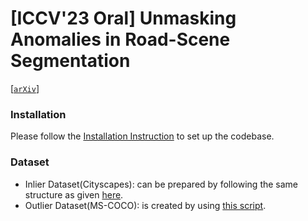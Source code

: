 # [**ICCV'23 Oral**] Unmasking Anomalies in Road-Scene Segmentation 
[[`arXiv`](https://arxiv.org/abs/2307.13316)]

### Installation
Please follow the [Installation Instruction](https://github.com/facebookresearch/Mask2Former/blob/main/INSTALL.md) to set up the codebase.

### Dataset
* Inlier Dataset(Cityscapes): can be prepared by following the same structure as given [here](https://github.com/facebookresearch/Mask2Former/blob/main/datasets/README.md).
* Outlier Dataset(MS-COCO): is created by using [this script](https://github.com/robin-chan/meta-ood/blob/master/preparation/prepare_coco_segmentation.py).
